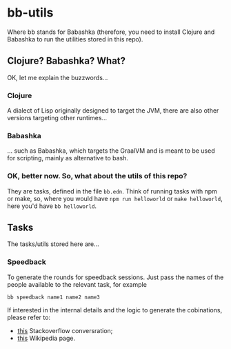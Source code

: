 # bb-utils

Where bb stands for Babashka (therefore, you need to install Clojure and Babashka to run the utilities stored in this repo).

## Clojure? Babashka? What?

OK, let me explain the buzzwords...

### Clojure

A dialect of Lisp originally designed to target the JVM, there are also other versions targeting other runtimes...

### Babashka

... such as Babashka, which targets the GraalVM and is meant to be used for scripting, mainly as alternative to bash.

### OK, better now. So, what about the utils of this repo?

They are tasks, defined in the file `bb.edn`. Think of running tasks with npm or make, so, where you would have `npm run helloworld` or `make helloworld`, here you'd have `bb helloworld`.

## Tasks

The tasks/utils stored here are...

### Speedback

To generate the rounds for speedback sessions. Just pass the names of the people available to the relevant task, for example

`bb speedback name1 name2 name3`

If interested in the internal details and the logic to generate the cobinations, please refer to:

- [this](https://stackoverflow.com/questions/41896889/algorithm-to-schedule-people-to-an-activity-that-should-be-done-in-pairs#41897430) Stackoverflow conversration;
- [this](https://en.wikipedia.org/wiki/Round-robin_tournament#Scheduling_algorithm) Wikipedia page.
